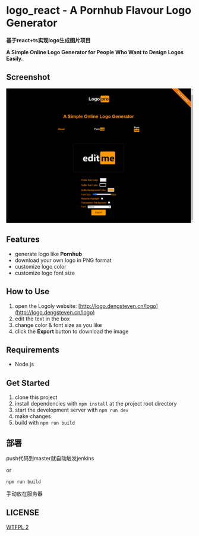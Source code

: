 # logo_react -  A Pornhub Flavour Logo Generator
**基于react+ts实现logo生成图片项目**



**A Simple Online Logo Generator for People Who Want to Design Logos Easily.**

## Screenshot

![screenshot](./screenshot.png)

## Features

- generate logo like **Pornhub**
- download your own logo in PNG format
- customize logo color
- customize logo font size

## How to Use

1. open the Logoly website: [http://logo.dengsteven.cn/logo](http://logo.dengsteven.cn/logo) 
2. edit the text in the box
3. change color & font size as you like
4. click the **Export** button to download the image


## Requirements

- Node.js

## Get Started

1. clone this project
2. install dependencies with `npm install` at the project root directory
3. start the development server with `npm run dev`
4. make changes
5. build with `npm run build`

## 部署
push代码到master就自动触发jenkins

or 
```
npm run build
```
手动放在服务器
## LICENSE

[WTFPL 2](LICENSE)



